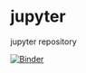# jupyter
jupyter repository

[![Binder](https://mybinder.org/badge_logo.svg)](https://mybinder.org/v2/gh/giodabg/jupyter.git/PUBLIC)
